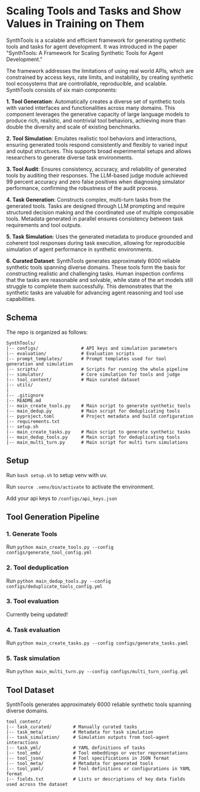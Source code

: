 # Scaling Tools and Tasks and Show Values in Training on Them

SynthTools is a scalable and efficient framework for generating synthetic tools and tasks for agent development. It was introduced in the paper "SynthTools: A Framework for Scaling Synthetic Tools for Agent Development."

The framework addresses the limitations of using real world APIs, which are constrained by access keys, rate limits, and instability, by creating synthetic tool ecosystems that are controllable, reproducible, and scalable. SynthTools consists of six main components:

**1. Tool Generation**: Automatically creates a diverse set of synthetic tools with varied interfaces and functionalities across many domains. This component leverages the generative capacity of large language models to produce rich, realistic, and nontrivial tool behaviors, achieving more than double the diversity and scale of existing benchmarks.

**2. Tool Simulation**: Emulates realistic tool behaviors and interactions, ensuring generated tools respond consistently and flexibly to varied input and output structures. This supports broad experimental setups and allows researchers to generate diverse task environments.

**3. Tool Audit**: Ensures consistency, accuracy, and reliability of generated tools by auditing their responses. The LLM-based judge module achieved 99 percent accuracy and zero false positives when diagnosing simulator performance, confirming the robustness of the audit process.

**4. Task Generation**: Constructs complex, multi-turn tasks from the generated tools. Tasks are designed through LLM prompting and require structured decision making and the coordinated use of multiple composable tools. Metadata generated in parallel ensures consistency between task requirements and tool outputs.

**5. Task Simulation**: Uses the generated metadata to produce grounded and coherent tool responses during task execution, allowing for reproducible simulation of agent performance in synthetic environments.

**6. Curated Dataset**: SynthTools generates approximately 6000 reliable synthetic tools spanning diverse domains. These tools form the basis for constructing realistic and challenging tasks. Human inspection confirms that the tasks are reasonable and solvable, while state of the art models still struggle to complete them successfully. This demonstrates that the synthetic tasks are valuable for advancing agent reasoning and tool use capabilities.

## Schema

The repo is organized as follows:

```
SynthTools/
|-- configs/                # API keys and simulation parameters
|-- evaluation/             # Evaluation scripts
|-- prompt_templates/       # Prompt templates used for tool generation and simulation
|-- scripts/                # Scripts for running the whole pipeline
|-- simulator/              # Core simulation for tools and judge
|-- tool_content/           # Main curated dataset
|-- utils/
|
|-- .gitignore
|-- README.md
|-- main_create_tools.py    # Main script to generate synthetic tools
|-- main_dedup.py           # Main script for deduplicating tools
|-- pyproject.toml          # Project metadata and build configuration
|-- requirements.txt
|-- setup.sh
|-- main_create_tasks.py    # Main script to generate synthetic tasks
|-- main_dedup_tools.py     # Main script for deduplicating tools
|-- main_multi_turn.py      # Main script for multi turn simulations
```

## Setup

Run `bash setup.sh` to setup venv with uv.

Run `source .venv/bin/activate` to activate the environment.

Add your api keys to `/configs/api_keys.json`

## Tool Generation Pipeline

### 1. Generate Tools 
Run `python main_create_tools.py --config configs/generate_tool_config.yml`

### 2. Tool deduplication 

Run `python main_dedup_tools.py --config configs/deduplicate_tools_config.yml`

### 3. Tool evaluation

Currently being updated!

### 4. Task evaluation

Run `python main_create_tasks.py --config configs/generate_tasks.yaml`

### 5. Task simulation

Run `python main_multi_turn.py --config configs/multi_turn_config.yml`

## Tool Dataset
SynthTools generates approximately 6000 reliable synthetic tools spanning diverse domains.

```
tool_content/
|-- task_curated/        # Manually curated tasks
|-- task_meta/           # Metadata for task simulation
|-- task_simulation/     # Simulation outputs from tool–agent interactions
|-- task_yml/            # YAML definitions of tasks
|-- tool_emb/            # Tool embeddings or vector representations
|-- tool_json/           # Tool specifications in JSON format
|-- tool_meta/           # Metadata for generated tools
|-- tool_yaml/           # Tool definitions or configurations in YAML format
|-- fields.txt           # Lists or descriptions of key data fields used across the dataset
```
 